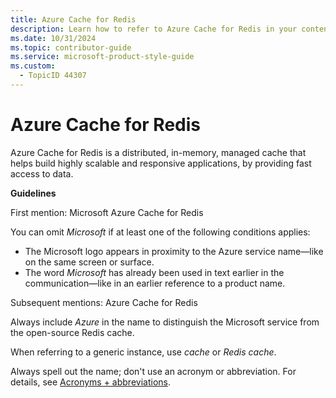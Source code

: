 ```yaml
---
title: Azure Cache for Redis
description: Learn how to refer to Azure Cache for Redis in your content.
ms.date: 10/31/2024
ms.topic: contributor-guide
ms.service: microsoft-product-style-guide
ms.custom:
  - TopicID 44307
---
```



# Azure Cache for Redis

Azure Cache for Redis is a distributed, in-memory, managed cache that helps build highly scalable and responsive applications, by providing fast access to data.

**Guidelines**

First mention: Microsoft Azure Cache for Redis

You can omit *Microsoft* if at least one of the following conditions applies:

- The Microsoft logo appears in proximity to the Azure service name—like on the same screen or surface.
- The word *Microsoft* has already been used in text earlier in the communication—like in an earlier reference to a product name.

Subsequent mentions: Azure Cache for Redis

Always include *Azure* in the name to distinguish the Microsoft service from the open-source Redis cache. 

When referring to a generic instance, use *cache* or *Redis cache*.

Always spell out the name; don't use an acronym or abbreviation. For details, see [Acronyms + abbreviations](~\acronyms-and-abbreviations.md).

